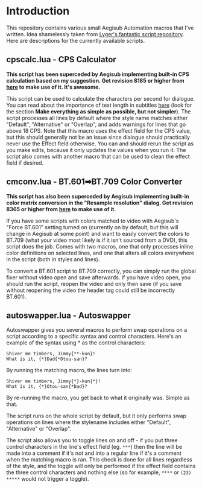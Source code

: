 # Introduction

This repository contains various small Aegisub Automation macros that I've written. Idea shamelessly taken from [Lyger's fantastic script repository](https://github.com/lyger/Aegisub_automation_scripts). Here are descriptions for the currently available scripts.

## cpscalc.lua - CPS Calculator

**This script has been superceded by Aegisub implementing built-in CPS calculation based on my suggestion. Get revision 8185 or higher from [here](http://plorkyeran.com/aegisub/) to make use of it. It's awesome.**

This script can be used to calculate the characters per second for dialogue. You can read about the importance of text length in subtitles [here](http://8ths.in/fantranslation-guide/) (look for the section **Make everything as simple as possible, but not simpler**). The script processes all lines by default where the style name matches either "Default", "Alternative" or "Overlap", and adds warnings for lines that go above 18 CPS. Note that this macro uses the effect field for the CPS value, but this should generally not be an issue since dialogue should practically never use the Effect field otherwise. You can and should rerun the script as you make edits, because it only updates the values when you run it. The script also comes with another macro that can be used to clean the effect field if desired.

## cmconv.lua - BT.601➡BT.709 Color Converter

**This script has also been superceded by Aegisub implementing built-in color matrix conversion in the "Resample resolution" dialog. Get revision 8365 or higher from [here](http://plorkyeran.com/aegisub/) to make use of it.**

If you have some scripts with colors matched to video with Aegisub's "Force BT.601" setting turned on (currently on by default, but this will change in Aegisub at some point) and want to easily convert the colors to BT.709 (what your video most likely is if it isn't sourced from a DVD), this script does the job. Comes with two macros, one that only processes inline color definitions on selected lines, and one that alters all colors everywhere in the script (both in styles and lines).

To convert a BT.601 script to BT.709 correctly, you can simply run the global fixer without video open and save afterwards. If you have video open, you should run the script, reopen the video and only then save (if you save without reopening the video the header tag could still be incorrectly BT.601).

## autoswapper.lua - Autoswapper

Autoswapper gives you several macros to perform swap operations on a script according to a specific syntax and control characters. Here's an example of the syntax using * as the control characters:

```
Shiver me timbers, Jimmy{**-kun}!
What is it, {*}Dad{*Otou-san}?
```

By running the matching macro, the lines turn into:

```
Shiver me timbers, Jimmy{*}-kun{*}!
What is it, {*}Otou-san{*Dad}?
```

By re-running the macro, you get back to what it originally was. Simple as that.

The script runs on the whole script by default, but it only performs swap operations on lines where the stylename includes either "Default", "Alternative" or "Overlap".

The script also allows you to toggle lines on and off - if you put three control characters in the line's effect field (eg. `***`) then the line will be made into a comment if it's not and into a regular line if it's a comment when the matching macro is ran. This check is done for all lines regardless of the style, and the toggle will only be performed if the effect field contains the three control characters and nothing else (so for example, `****` or `(23) *****` would not trigger a toggle).
